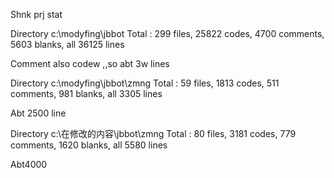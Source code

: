Shnk prj stat


Directory c:\modyfing\jbbot
Total : 299 files, 25822 codes, 4700 comments, 5603 blanks, all 36125 lines

Comment also codew ,,so abt 3w lines



Directory c:\modyfing\jbbot\zmng
Total : 59 files, 1813 codes, 511 comments, 981 blanks, all 3305 lines

Abt 2500 line



Directory c:\在修改的内容\jbbot\zmng
Total : 80 files, 3181 codes, 779 comments, 1620 blanks, all 5580 lines

Abt4000




